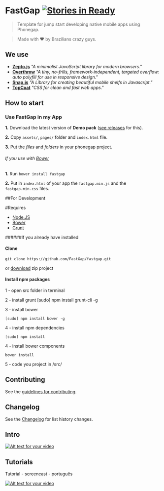 # FastGap [![Stories in Ready](https://badge.waffle.io/FastGap/fastgap.png?label=ready)](https://waffle.io/FastGap/fastgap)

> Template for jump start developing native mobile apps using Phonegap.

> Made with ♥ by Brazilians crazy guys.

## We use

- [**Zepto.js**](http://zeptojs.com)
  *"A minimalist JavaScript library for modern browsers."*
- [**Overthrow**](http://filamentgroup.github.io/Overthrow/)
  *"A tiny, no-frills, framework-independent, targeted overflow: auto polyfill for use in responsive design."*
- [**Snap.js**](https://github.com/jakiestfu/Snap.js/)
  *"A Library for creating beautiful mobile shelfs in Javascript."*
- [**TopCoat**](http://topcoat.io)
  *"CSS for clean and fast web apps."*

## How to start

### Use FastGap in my App

**1.** Download the latest version of **Demo pack** ([see releases](https://github.com/FastGap/fastgap/releases/download/0.0.45/FastGap-Demo-0.0.45.zip) for this).

**2.** Copy ```assets/```, ```pages/``` folder and ```index.html``` file.

**3**. Put the *files* and *folders* in your phonegap project.

###### If you use with [Bower](http://bower.io/)

**1.** Run ```bower install fastgap```

**2.** Put in ```index.html``` of your app the ```fastgap.min.js``` and the ```fastgap.min.css``` files.

##For Development

#Requires

* [Node.JS](href='http://nodejs.org/')
* [Bower](href='http://bower.io')
* [Grunt](href='http://gruntjs.com')


######If you already have installed

#### Clone

    git clone https://github.com/FastGap/fastgap.git

or [download](https://github.com/FastGap/fastgap/archive/master.zip) zip project

#### Install npm packages

1 - open src folder in terminal

2 - install grunt
    [sudo] npm install grunt-cli -g

3 - install bower

```[sudo] npm install bower -g```

4 - install npm dependencies

    [sudo] npm install

4 - install bower components

```bower install```

5 - code you project in /src/

## Contributing
See the [guidelines for contributing](https://github.com/FastGap/fastgap/blob/master/CONTRIBUTING.md).

## Changelog
See the [Changelog](https://github.com/FastGap/fastgap/blob/master/CHANGELOG.md) for list history changes.

<h2>Intro</h2>

[![Alt text for your video](http://img.youtube.com/vi/qWncqneN5HQ/0.jpg)](http://www.youtube.com/watch?v=qWncqneN5HQ)

<h2>Tutorials</h2>

Tutorial - screencast - português

[![Alt text for your video](http://img.youtube.com/vi/GZpSuTN3ln0/0.jpg)](http://www.youtube.com/watch?v=GZpSuTN3ln0)
